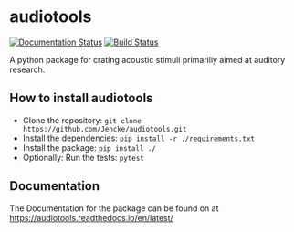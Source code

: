 # audiotools

[![Documentation Status](https://readthedocs.org/projects/audiotools/badge/?version=latest)](https://audiotools.readthedocs.io/en/latest/?badge=latest)
[![Build Status](https://travis-ci.com/Jencke/audiotools.svg?branch=doc)](https://travis-ci.com/Jencke/audiotools)

A python package for crating acoustic stimuli primariliy aimed at
auditory research.


## How to install audiotools
 * Clone the repository: `git clone https://github.com/Jencke/audiotools.git`
 * Install the dependencies: `pip install -r ./requirements.txt `
 * Install the package: `pip install ./`
 * Optionally: Run the tests: `pytest`

## Documentation
The Documentation for the package can be found on at https://audiotools.readthedocs.io/en/latest/
